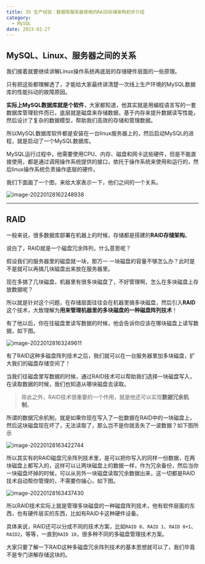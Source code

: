 ```yaml
---
title: 35 生产经验：数据库服务器使用的RAID存储架构初步介绍
category:
  - MySQL
date: 2023-02-27
---
```


<!-- more -->


## MySQL、Linux、服务器之间的关系

我们接着就要继续讲解Linux操作系统再底层的存储硬件层面的一些原理。

只有把这些都理解透了，才能给大家最终讲清楚一次线上生产环境的MySQL数据库的性能抖动的故障原因。

**实际上MySQL数据库就是个软件**，大家都知道，他其实就是用编程语言写的一套数据库管理软件而已，底层就是磁盘来存储数据，基于内存来提升数据读写性能，然后设计了复杂的数据模型，帮助我们高效的存储和管理数据。

所以MySQL数据库软件都是安装在一台linux服务器上的，然后启动MySQL的进程，就是启动了一个MySQL数据库。

MySQL运行过程中，他需要使用CPU、内存、磁盘和网卡这些硬件，但是不能直接使用，都是通过调用操作系统提供的接口，依托于操作系统来使用和运行的，然后linux操作系统负责操作底层的硬件。

我们下面画了一个图，来给大家表示一下，他们之间的一个关系。

![image-20220128162248938](https://studyimages.oss-cn-beijing.aliyuncs.com/img/mysql/34-63/202210201136746.png)

---

## RAID

一般来说，很多数据库部署在机器上的时候，存储都是搭建的**RAID存储架构**。

说白了，RAID就是一个磁盘冗余阵列，什么意思呢？

假设我们的服务器里的磁盘就一块，那万一 一块磁盘的容量不够怎么办？此时是不是就可以再搞几块磁盘出来放在服务器里。

现在多搞了几块磁盘，机器里有很多块磁盘了，不好管理啊，怎么在多块磁盘上存放数据呢？

所以就是针对这个问题，在存储层面往往会在机器里搞多块磁盘，然后引入**RAID**这个技术，大致理解为**用来管理机器里的多块磁盘的一种磁盘阵列技术**！

有了他以后，你在往磁盘里读写数据的时候，他会告诉你应该在哪块磁盘上读写数据，如下图。

<img src="https://studyimages.oss-cn-beijing.aliyuncs.com/img/mysql/34-63/202210201136747.png" alt="image-20220128163249611" />

有了RAID这种多磁盘阵列技术之后，我们就可以在一台服务器里加多块磁盘，扩大我们的磁盘存储空间了！

当我们往磁盘里写数据的时候，通过RAID技术可以帮助我们选择一块磁盘写入，在读取数据的时候，我们也知道从哪块磁盘去读取。

> 除此之外，RAID技术很重要的一个作用，就是他还可以实现**数据冗余机制**。

所谓的数据冗余机制，就是如果你现在写入了一批数据在RAID中的一块磁盘上，然后这块磁盘现在坏了，无法读取了，那么岂不是你就丢失了一波数据？如下图所示

<img src="https://studyimages.oss-cn-beijing.aliyuncs.com/img/mysql/34-63/202210201136748.png" alt="image-20220128163422744" />

所以其实有的RAID磁盘冗余阵列技术里，是可以把你写入的同样一份数据，在两块磁盘上都写入的，这样可以让两块磁盘上的数据一样，作为冗余备份，然后当你一块磁盘坏掉的时候，可以从另外一块磁盘读取冗余数据出来，这一切都是RAID技术自动帮你管理的，不需要你操心，如下图。

<img src="https://studyimages.oss-cn-beijing.aliyuncs.com/img/mysql/34-63/202210201136749.png" alt="image-20220128163437430" />

所以RAID技术实际上就是管理多块磁盘的一种磁盘阵列技术，他有软件层面的东西，也有硬件层买的东西，比如有RAID卡这种硬件设备。

具体来说，RAID还可以分成不同的技术方案，比如`RAID 0`、`RAID 1`、`RAID 0+1`、`RAID2`，等等，一直到`RAID 10`，很多种不同的多磁盘管理技术方案。

大家只要了解一下RAID这种多磁盘冗余阵列技术的基本思想就可以了，我们毕竟不是专门讲解存储这块的。
